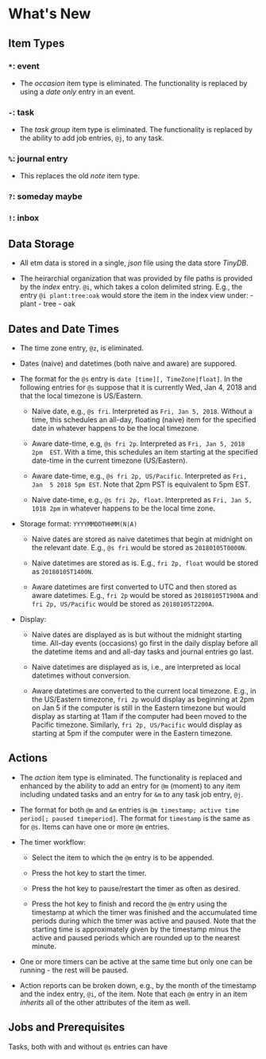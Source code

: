 # What's New

## Item Types

### `*`: event

- The *occasion* item type is eliminated. The functionality is replaced by 
  using a *date only* entry in an event.

### `-`: task

- The *task group* item type is eliminated. The functionality is replaced by 
  the ability to add job entries, `@j`, to any task.

### `%`: journal entry

- This replaces the old *note* item type.

### `?`: someday maybe

### `!`: inbox

## Data Storage

- All etm data is stored in a single, *json* file using the data store 
  *TinyDB*. 

- The heirarchial organization that was provided by file paths is provided by 
  the *index* entry. `@i`, which takes a colon delimited string. E.g., the 
  entry `@i plant:tree:oak` would store the item in the index view under:
      - plant
          - tree
              - oak

## Dates and Date Times

- The time zone entry, `@z`, is eliminated. 

- Dates (naive) and datetimes (both naive and aware) are suppored. 

- The format for the `@s` entry is `date [time][, TimeZone|float]`. In the 
  following entries for `@s` suppose that it is currently Wed, Jan 4, 2018 and 
  that the local timezone is US/Eastern.

    - Naive date, e.g., `@s fri`.  Interpreted as `Fri, Jan 5, 2018`. Without 
      a time, this schedules an all-day, floating (naive) item for the 
      specified date in whatever happens to be the local timezone.

    - Aware date-time, e.g, `@s fri 2p`. Interpreted as `Fri, Jan 5, 2018 2pm 
      EST`. With a time, this schedules an item starting at the specified 
      date-time in the current timezone (US/Eastern).

    - Aware date-time, e.g., `@s fri 2p, US/Pacific`. Interpreted as `Fri, Jan 
      5 2018 5pm EST`. Note that 2pm PST is equivalent to 5pm EST.

    - Naive date-time, e.g., `@s fri 2p, float`. Interpreted as `Fri, Jan 5, 
      1018 2pm` in whatever happens to be the local time zone.

- Storage format: `YYYYMMDDTHHMM(N|A)`

    - Naive dates are stored as naive datetimes that begin at midnight on the 
      relevant date. E.g., `@s fri` would be stored as `20180105T0000N`.

    - Naive datetimes are stored as is. E.g., `fri 2p, float` would be stored 
      as `20180105T1400N`.

    - Aware datetimes are first converted to UTC and then stored as aware 
      datetimes. E.g., `fri 2p` would be stored as
      `20180105T1900A` and `fri 2p, US/Pacific`
      would be stored as `20180105T2200A`. 

- Display:

    - Naive dates are displayed as is but without the midnight starting time. 
      All-day events (occasions) go first in the daily display before all the 
      datetime items and and all-day tasks and journal entries go last.

    - Naive datetimes are displayed as is, i.e., are interpreted as local 
      datetimes without conversion.

    - Aware datetimes are converted to the current local timezone. E.g., in 
      the US/Eastern timezone, `fri 2p` would display as beginning at 2pm on 
      Jan 5 if the computer is still in the Eastern timezone but would display 
      as starting at 11am if the computer had been moved to the Pacific 
      timezone. Similarly, `fri 2p, US/Pacific` would display as starting at 
      5pm if the computer were in the Eastern timezone.

## Actions

- The *action* item type is eliminated. The functionality is replaced and 
  enhanced by the ability to add an entry for `@m` (moment) to any item 
  including undated tasks and an entry for `&m` to any task job entry, `@j`. 

- The format for both `@m` and `&m` entries is
  `@m timestamp; active time period[; paused timeperiod]`. The format for 
  `timestamp` is the same as for `@s`. Items can have one or more `@m` 
  entries.

- The timer workflow:

    - Select the item to which the `@m` entry is to be appended.

    - Press the hot key to start the timer.

    - Press the hot key to pause/restart the timer as often as desired.

    - Press the hot key to finish and record the `@m` entry using the 
      timestamp at which the timer was finished and the accumulated time 
      periods during which the timer was active and paused. Note that the 
      starting time is approximately given by the timestamp minus the active 
      and paused periods which are rounded up to the nearest minute.

- One or more timers can be active at the same time but only one can be 
  running - the rest will be paused.

- Action reports can be broken down, e.g., by the month of the timestamp and 
  the index entry, `@i`, of the item. Note that each `@m` entry in an item 
  *inherits* all of the other attributes of the item as well.

## Jobs and Prerequisites

Tasks, both with and without `@s` entries can have 


